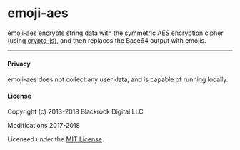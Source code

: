 # emoji-aes

emoji-aes encrypts string data with the symmetric AES encryption cipher (using [crypto-js](https://github.com/brix/crypto-js)), and then replaces the Base64 output with emojis.

---

#### Privacy

emoji-aes does not collect any user data, and is capable of running locally. 

#### License

Copyright (c) 2013-2018 Blackrock Digital LLC

Modifications 2017-2018

Licensed under the [MIT License](https://github.com/aghorler/emoji-aes/blob/master/LICENSE).
